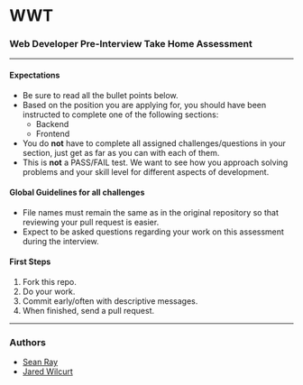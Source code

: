 
# WWT

### Web Developer Pre-Interview Take Home Assessment

* * *

#### Expectations

* Be sure to read all the bullet points below.
* Based on the position you are applying for, you should have been instructed to complete one of the following sections:
  * Backend
  * Frontend
* You do **not** have to complete all assigned challenges/questions in your section, just get as far as you can with each of them.
* This is **not** a PASS/FAIL test. We want to see how you approach solving problems and your skill level for different aspects of development.

#### Global Guidelines for all challenges

* File names must remain the same as in the original repository so that reviewing your pull request is easier.
* Expect to be asked questions regarding your work on this assessment during the interview.

#### First Steps

1. Fork this repo.
1. Do your work.
1. Commit early/often with descriptive messages.
1. When finished, send a pull request.

* * *

### Authors

* [Sean Ray](https://github.com/skray)
* [Jared Wilcurt](http://TheJaredWilcurt.com)
